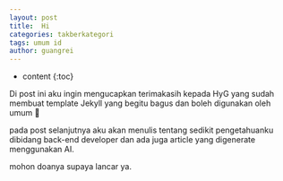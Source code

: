 ```yaml
---
layout: post
title:  Hi
categories: takberkategori
tags: umum id
author: guangrei
---
```


* content
{:toc}

Di post ini aku ingin mengucapkan terimakasih kepada HyG yang sudah membuat template Jekyll yang begitu bagus dan boleh digunakan oleh umum 🙏

pada post selanjutnya aku akan menulis tentang sedikit pengetahuanku dibidang back-end developer dan ada juga article yang digenerate menggunakan AI.

mohon doanya supaya lancar ya.